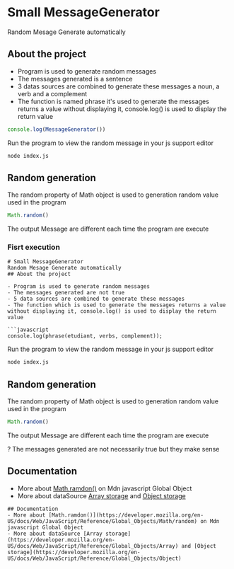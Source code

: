 # Small MessageGenerator
Random Mesage Generate automatically 
## About the project

- Program is used to generate random messages
- The messages generated is a sentence 
- 3 datas sources are combined to generate these messages a noun, a verb and a complement 
- The function is named phrase  it's used to generate the messages returns a value without displaying it, console.log() is used to display the return value

```javascript
console.log(MessageGenerator())
```
Run the program to view the random message in your js support editor
```bash
node index.js
```
## Random generation

The random property of Math object is used to generation random value used in the program

```javascript
Math.random()
```
The output Message are different each time the program are execute
### Fisrt execution
```text
# Small MessageGenerator
Random Mesage Generate automatically 
## About the project

- Program is used to generate random messages
- The messages generated are not true
- 5 data sources are combined to generate these messages
- The function which is used to generate the messages returns a value without displaying it, console.log() is used to display the return value

```javascript
console.log(phrase(etudiant, verbs, complement));
```
Run the program to view the random message in your js support editor
```bash
node index.js
```
## Random generation

The random property of Math object is used to generation random value used in the program

```javascript
Math.random()
```
The output Message are different each time the program are execute

? The messages generated are not necessarily true but they make sense

## Documentation
- More about [Math.ramdon()](https://developer.mozilla.org/en-US/docs/Web/JavaScript/Reference/Global_Objects/Math/random) on Mdn javascript Global Object
- More about dataSource [Array storage](https://developer.mozilla.org/en-US/docs/Web/JavaScript/Reference/Global_Objects/Array) and [Object storage](https://developer.mozilla.org/en-US/docs/Web/JavaScript/Reference/Global_Objects/Object)
```
## Documentation
- More about [Math.ramdon()](https://developer.mozilla.org/en-US/docs/Web/JavaScript/Reference/Global_Objects/Math/random) on Mdn javascript Global Object
- More about dataSource [Array storage](https://developer.mozilla.org/en-US/docs/Web/JavaScript/Reference/Global_Objects/Array) and [Object storage](https://developer.mozilla.org/en-US/docs/Web/JavaScript/Reference/Global_Objects/Object)

